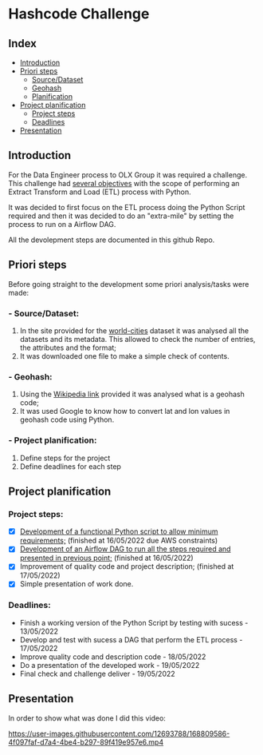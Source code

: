 # Hashcode Challenge

## Index
- [Introduction](https://github.com/guoliveira/hashcode_challenge#introduction)
- [Priori steps](https://github.com/guoliveira/hashcode_challenge#priori-steps)
  -  [Source/Dataset](https://github.com/guoliveira/hashcode_challenge#--sourcedataset)
  -  [Geohash](https://github.com/guoliveira/hashcode_challenge#--geohash)
  -  [Planification](https://github.com/guoliveira/hashcode_challenge#--project-planification)
- [Project planification](https://github.com/guoliveira/hashcode_challenge#project-planification)
  - [Project steps](https://github.com/guoliveira/hashcode_challenge#project-steps)
  - [Deadlines](https://github.com/guoliveira/hashcode_challenge#deadlines)
- [Presentation](https://github.com/guoliveira/hashcode_challenge/blob/main/README.md#presentation)

## Introduction

For the Data Engineer process to OLX Group it was required a challenge.
This challenge had [several objectives](DataEngineer_Challenge.pdf) with the scope of performing an Extract Transform and Load (ETL) process with Python.

It was decided to first focus on the ETL process doing the Python Script required and then it was decided to do an "extra-mile" by setting the process to run on a Airflow DAG.

All the devolepment steps are documented in this github Repo.

## Priori steps

Before going straight to the development some priori analysis/tasks were made:

### - Source/Dataset:
1. In the site provided for the [world-cities](https://simplemaps.com/data/world-cities) dataset it was analysed all the datasets and its metadata. This allowed to check the number of entries, the attributes and the format;
2. It was downloaded one file to make a simple check of contents.

### - Geohash:
1. Using the [Wikipedia link](https://en.wikipedia.org/wiki/Geohash) provided it was analysed what is a geohash code;
2. It was used Google to know how to convert lat and lon values in geohash code using Python.

### - Project planification:
1. Define steps for the project
2. Define deadlines for each step



## Project planification

### Project steps: 

- [x] [Development of a functional Python script to allow minimum requirements;](/code/README.md) (finished at 16/05/2022 due AWS constraints)
- [x] [Development of an Airflow DAG to run all the steps required and presented in previous point;](airflow/README.md) (finished at 16/05/2022)
- [x] Improvement of quality code and project description; (finished at 17/05/2022)
- [x] Simple presentation of work done.

### Deadlines: 
- Finish a working version of the Python Script by testing with sucess - 13/05/2022
- Develop and test with sucess a DAG that perform the ETL process -  17/05/2022
- Improve quality code and description code - 18/05/2022
- Do a presentation of the developed work - 19/05/2022
- Final check and challenge deliver - 19/05/2022 

## Presentation

In order to show what was done I did this video:

https://user-images.githubusercontent.com/12693788/168809586-4f097faf-d7a4-4be4-b297-89f419e957e6.mp4

